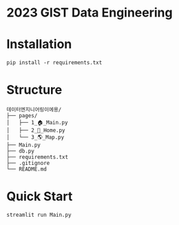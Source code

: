 # 2023 GIST Data Engineering

# Installation
```Shell
pip install -r requirements.txt
```

# Structure
```
데이터엔지니어링이에용/
├── pages/
│   ├── 1_🏠_Main.py
│   ├── 2_🍷_Home.py
│   └── 3_🌎_Map.py
├── Main.py
├── db.py
├── requirements.txt
├── .gitignore
└── README.md
```

# Quick Start
```Shell
streamlit run Main.py
```